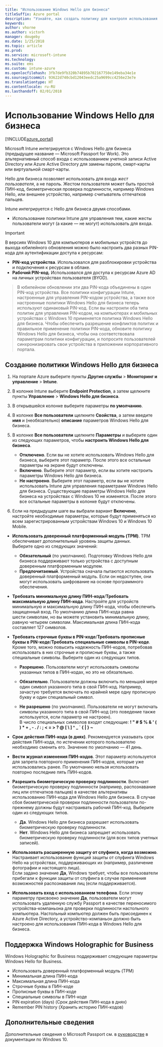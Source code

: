 ```yaml
---
title: "Использование Windows Hello для бизнеса"
titleSuffix: Azure portal
description: "Узнайте, как создать политику для контроля использования Windows Hello для бизнеса на управляемых устройствах.\""
keywords: 
author: vhorne
ms.author: victorh
manager: dougeby
ms.date: 1/25/2018
ms.topic: article
ms.prod: 
ms.service: microsoft-intune
ms.technology: 
ms.suite: ems
ms.custom: intune-azure
ms.openlocfilehash: 3fb7de9fb320b74895b702167750e149eba34e1e
ms.sourcegitcommit: 93622d740cbd12043eedc25a9699cc4256e23e7e
ms.translationtype: HT
ms.contentlocale: ru-RU
ms.lasthandoff: 02/01/2018
---
```

# <a name="use-windows-hello-for-business"></a>Использование Windows Hello для бизнеса


[!INCLUDE[azure_portal](./includes/azure_portal.md)]

Microsoft Intune интегрируется с Windows Hello для бизнеса (предыдущее название — Microsoft Passport for Work). Это альтернативный способ входа с использованием учетной записи Active Directory или Azure Active Directory для замены пароля, смарт-карты или виртуальной смарт-карты.

Hello для бизнеса позволяет использовать для входа *жест пользователя*, а не пароль. Жестом пользователя может быть простой ПИН-код, биометрическая проверка подлинности, например Windows Hello, или внешнее устройство, например считыватель отпечатков пальцев.

Intune интегрируется с Hello для бизнеса двумя способами.

-   Использование политики Intune для управления тем, какие жесты пользователи могут (а какие — не могут) использовать для входа.

<!--- -   You can store authentication certificates in the Windows Hello for Business key storage provider (KSP). For more information, see [Secure resource access with certificate profiles in Microsoft Intune](secure-resource-access-with-certificate-profiles.md). --->

> [!IMPORTANT]
> В версиях Windows 10 для компьютеров и мобильных устройств до выхода юбилейного обновления можно было настроить два разных PIN-кода для аутентификации доступа к ресурсам:
- **PIN-код устройства**. Использовался для разблокировки устройства и подключения к ресурсам в облаке.
- **Рабочий PIN-код**. Использовался для доступа к ресурсам Azure AD на личных устройствах пользователя (BYOD).

>В юбилейном обновлении эти два PIN-кода объединены в один PIN-код устройства.
Все политики конфигурации Intune, настроенные для управления PIN-кодом устройства, а также все настроенные политики Windows Hello для бизнеса теперь используют одинаковый PIN-код.
Если вы настроили оба типа политик для управления PIN-кодом, на компьютерах и мобильных устройствах с Windows 10 применяется политика Windows Hello для бизнеса.
Чтобы обеспечить разрешение конфликтов политик и правильное применение политики PIN-кода, обновите политику Windows Hello для бизнеса, чтобы она соответствовала параметрам политики конфигурации, и попросите пользователей синхронизировать свои устройства в приложении корпоративного портала.



## <a name="create-a-windows-hello-for-business-policy"></a>Создание политики Windows Hello для бизнеса

1.  На портале Azure выберите пункты **Другие службы** > **Мониторинг и управление** > **Intune**.

2.  В колонке Intune выберите **Endpoint Protection**, а затем щелкните пункты **Управление** > **Windows Hello для бизнеса**.

3.  В открывшейся колонке выберите параметры **по умолчанию**.

4.  В колонке **Все пользователи** щелкните **Свойства**, а затем введите **имя** и (необязательно) **описание** параметров Windows Hello для бизнеса.

5. В колонке **Все пользователи** щелкните **Параметры** и выберите один из следующих параметров, чтобы **настроить Windows Hello для бизнеса**.

    - **Отключено**. Если вы не хотите использовать Windows Hello для бизнеса, выберите этот параметр. После этого все остальные параметры на экране будут отключены.
    - **Включено**. Выберите этот параметр, если вы хотите настроить параметры Windows Hello для бизнеса.
    - **Не настроено**. Выберите этот параметр, если вы не хотите использовать Intune для управления параметрами Windows Hello для бизнеса. Существующие параметры Windows Hello для бизнеса на устройствах с Windows 10 не изменятся. После этого все остальные параметры в колонке будут отключены.

6.  Если на предыдущем шаге вы выбрали вариант **Включено**, настройте необходимые параметры, которые будут применяться ко всем зарегистрированным устройствам Windows 10 и Windows 10 Mobile.

 - **Использовать доверенный платформенный модуль (TPM)**. TPM обеспечивает дополнительный уровень защиты данных.<br>Выберите одно из следующих значений:

     - **Обязательный** (по умолчанию). Подготовку Windows Hello для бизнеса поддерживают только устройства с доступным доверенным платформенным модулем.
     - **Предпочитаемый**. Устройства сначала пытаются использовать доверенный платформенный модуль. Если он недоступен, они могут использовать шифрование на основе программного обеспечения.

 - **Требовать минимальную длину ПИН-кода**/**Требовать максимальную длину ПИН-кода**. Настройте для устройств минимальную и максимальную длину ПИН-кода, чтобы обеспечить защищенный вход. По умолчанию длина ПИН-кода равна шести символам, но вы можете установить минимальную длину, равную четырем символам. Максимальная длина ПИН-кода составляет 127 символов.

 - **Требовать строчные буквы в PIN-коде**/**Требовать прописные буквы в PIN-коде**/**Требовать специальные символы в PIN-коде**. Кроме того, можно повысить надежность ПИН-кодов, потребовав использовать в них строчные и прописные буквы, а также специальные символы. Выберите один из следующих типов.

     - **Разрешено**. Пользователи могут использовать символы указанных типов в ПИН-кодах, но это не обязательно.

     - **Обязательно**. Пользователи должны включить по меньшей мере один символ указанного типа в свой ПИН-код. Например, зачастую требуется включать по крайней мере одну прописную букву и один специальный символ.

     - **Не разрешено** (по умолчанию). Пользователи не могут включать символы указанного типа в свой ПИН-код (это поведение также используется, если параметр не настроен).<br>В число специальных символов входят следующие: **! " # $ % &amp; ' ( ) &#42; + , - . / : ; &lt; = &gt; ? @ [ \ ] ^ _ &#96; { &#124; } ~**

 - **Срок действия ПИН-кода (в днях)**. Рекомендуется указывать срок действия ПИН-кода, по истечении которого пользователю необходимо сменить его. Значение по умолчанию — 41 день.

 - **Вести журнал изменения ПИН-кодов**. Этот параметр используется для запрета повторного применения ПИН-кодов, которые уже использовались ранее. По умолчанию нельзя использовать повторно последние пять ПИН-кодов.

 - **Разрешить биометрическую проверку подлинности**. Включает биометрическую проверку подлинности (например, распознавание лиц или отпечатков пальцев) в качестве альтернативы использованию ПИН-кода для Windows Hello для бизнеса. В случае сбоя биометрической проверки подлинности пользователи по-прежнему должны будут настраивать рабочий ПИН-код. Выберите один из следующих типов.

     - **Да**. Windows Hello для бизнеса разрешает использовать биометрическую проверку подлинности.
     - **Нет**. Windows Hello для бизнеса запрещает использовать биометрическую проверку подлинности (для всех типов учетных записей).

 - **Использовать расширенную защиту от спуфинга, когда возможно**. Настраивает использование функций защиты от спуфинга Windows Hello на устройствах, поддерживающих их (например, различение фотографии и настоящего лица).<br>Если задано значение **Да**, Windows требует, чтобы все пользователи прибегали к функции защиты от спуфинга в случае применения возможностей распознавания лиц (если поддерживается).

 - **Использовать вход с использованием телефона**. Если этому параметру присвоено значение **Да**, пользователи могут использовать удаленную службу Passport в качестве переносимого устройства-компаньона для проверки подлинности настольного компьютера. Настольный компьютер должен быть присоединен к Azure Active Directory, а устройство-компаньон должно быть настроено для использования ПИН-кода в Windows Hello для бизнеса.

## <a name="windows-holographic-for-business-support"></a>Поддержка Windows Holographic for Business

Windows Holographic for Business поддерживает следующие параметры Windows Hello for Business.

- Использовать доверенный платформенный модуль (TPM)
- Минимальная длина ПИН-кода
- Максимальная длина ПИН-кода
- Строчные буквы в ПИН-коде
- Прописные буквы в ПИН-коде
- Специальные символы в ПИН-коде
- PIN expiration (days) (Срок действия ПИН-кода в днях)
- Remember PIN history (Хранить историю ПИН-кодов)

## <a name="further-information"></a>Дополнительные сведения
Дополнительные сведения о Microsoft Passport см. в [руководстве](https://technet.microsoft.com/library/mt589441.aspx) в документации по Windows 10.
